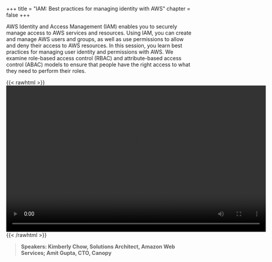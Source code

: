 +++
title = "IAM: Best practices for managing identity with AWS"
chapter = false
+++

AWS Identity and Access Management (IAM) enables you to securely manage access to AWS services and resources. Using IAM, you can create and manage AWS users and groups, as well as use permissions to allow and deny their access to AWS resources. In this session, you learn best practices for managing user identity and permissions with AWS. We examine role-based access control (RBAC) and attribute-based access control (ABAC) models to ensure that people have the right access to what they need to perform their roles.

{{< rawhtml >}}
<video width="696" height="392" controls>
  <source src="http://d1tqhetmq9f85b.cloudfront.net/downloads/AWS_APR2020_G1_8_KimberlyChow%26AmitGupta_IdentityatScale_13MAY2020.mp4" type="video/mp4">
  Your browser doesn't support video.
</video>
{{< /rawhtml >}}

>  **Speakers: Kimberly Chow, Solutions Architect, Amazon Web Services; Amit Gupta, CTO, Canopy** 

